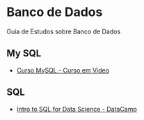 # Banco de Dados
Guia de Estudos sobre Banco de Dados

## My SQL

* [Curso MySQL - Curso em Video](https://www.cursoemvideo.com/course/curso-banco-dados-mysql/)


## SQL
* [Intro to SQL for Data Science - DataCamp](https://www.datacamp.com/courses/intro-to-sql-for-data-science)
